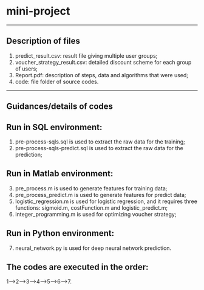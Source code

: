 # mini-project
----------------------------------------------------------------------------------
Description of files
----------------------------------------------------------------------------------
1. predict_result.csv: result file giving multiple user groups;
2. voucher_strategy_result.csv: detailed discount scheme for each group of users;
3. Report.pdf: description of steps, data and algorithms that were used;
4. code: file folder of source codes.

----------------------------------------------------------------------------------
Guidances/details of codes
----------------------------------------------------------------------------------
## Run in SQL environment:
1. pre-process-sqls.sql is used to extract the raw data for the training;
2. pre-process-sqls-predict.sql is used to extract the raw data for the prediction;

## Run in Matlab environment:
3. pre_process.m is used to generate features for training data;
4. pre_process_predict.m is used to generate features for predict data;
5. logistic_regression.m is used for logistic regression, and it requires three functions: sigmoid.m, costFunction.m and logistic_predict.m;
6. integer_programming.m is used for optimizing voucher strategy;

## Run in Python environment:
7. neural_network.py is used for deep neural network prediction.
## The codes are executed in the order: 
1-->2-->3-->4-->5-->6-->7.
